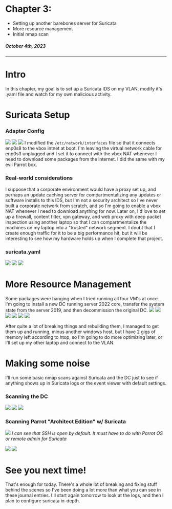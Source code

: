 # Chapter 3:  
* Setting up another barebones server for Suricata
* More resource management
* Initial nmap scan
##### *October 4th, 2023*
---
# Intro
In this chapter, my goal is to set up a Suricata IDS on my VLAN, modify it's .yaml file and watch for my own malicious activity.

# Suricata Setup
### Adapter Config
![](a/57837351015ae15e9b66974b9223f98e.png)
![](a/73a7ed16ee379547cc62df496451c93f.png)
![](a/555142a9de2e947a50b68329252a643a.png)
I modified the `/etc/network/interfaces` file so that it connects enp0s8 to the vbox intnet at boot. I'm leaving the virtual network cable for enp0s3 unplugged and I set it to connect with the vbox NAT whenever I need to download some packages from the internet. I did the same with my evil Parrot box.
### Real-world considerations
I suppose that a corporate environment would have a proxy set up, and perhaps an update caching server for compartmentalizing any updates or software installs to this IDS, but I'm not a security architect so I've never built a corporate network from scratch, and so I'm going to enable a vbox NAT whenever I need to download anything for now. Later on, I'd love to set up a firewall, content filter, vpn gateway, and web proxy with deep packet inspection using another laptop so that I can compartmentalize the machines on my laptop into a "trusted" network segment. I doubt that I create enough traffic for it to be a big performance hit, but it will be interesting to see how my hardware holds up when I complete that project.
### suricata.yaml
![](a/5147adb1e859f47173f3b713a54dd667.png)
![](a/c8d0e799a051bbdd0d679f0f441a20e5.png)
![](a/088d74b5789f9d972f4af57324f0eb6e.png)
# More Resource Management
Some packages were hanging when I tried running all four VM's at once. I'm going to install a new DC running server 2022 core, transfer the system state from the server 2019, and then decommission the original DC.
![](a/d4dcdb9c15078ef2816e1a606065cb20.png)
![](a/7a8bafa8e9acc4b4de31feabeafa3f40.png)
![](a/f755f96774874c67c9d1b99448a448a6.png)
![](a/9c0fc12304f8cfe23ef7c2d7707c0b46.png)
![](a/a8daaddd19fdd7a528db8acc8d1e5582.png)
![](a/eb3fcd05ae8fdd2aa0e64a51ee1370ff.png)

After quite a lot of breaking things and rebuilding them, I managed to get them up and running, minus another windows host, but I have 2 gigs of memory left according to htop, so I'm going to do more optimizing later, or I'll set up my other laptop and connect to the VLAN.
# Making some noise 
I'll run some basic nmap scans against Suricata and the DC just to see if anything shows up in Suricata logs or the event viewer with default settings.
### Scanning the DC
![](a/94661829d96ce1b822c6b70f6221b3af.png)
![](a/7f50954223b7a009f1bd81ce93fd4ca6.png)
![](a/b6e591bc791e0ee7abbab3e549c152c0.png)
### Scanning Parrot "Architect Edition" w/ Suricata
![](a/aaf450f8b92d437f060c346ca4bd5471.png)
*I can see that SSH is open by default. It must have to do with Parrot OS or remote admin for Suricata*

![](a/957558ad3b30aeb79bb3e751beea8c32.png)
![](a/579768a535c3185777865ca183194b73.png)
# See you next time!
That's enough for today. There's a whole lot of breaking and fixing stuff behind the scenes so I've been doing a lot more than what you can see in these journal entries. I'll start again tomorrow to look at the logs, and then I plan to configure suricata in-depth.